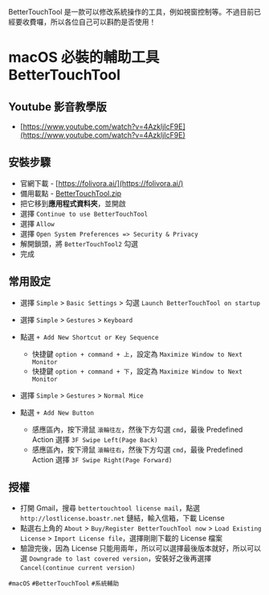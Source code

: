 BetterTouchTool 是一款可以修改系統操作的工具，例如視窗控制等。不過目前已經要收費囉，所以各位自己可以斟酌是否使用！

# macOS 必裝的輔助工具 BetterTouchTool

## Youtube 影音教學版
* [https://www.youtube.com/watch?v=4AzkljIcF9E](https://www.youtube.com/watch?v=4AzkljIcF9E)

## 安裝步驟
* 官網下載 - [https://folivora.ai/](https://folivora.ai/)
* 備用載點 - [BetterTouchTool.zip](https://cdn.ioa.tw/MacEnvInit/BetterTouchTool.zip)
* 把它移到**應用程式資料夾**，並開啟
* 選擇 `Continue to use BetterTouchTool`
* 選擇 `Allow`
* 選擇 `Open System Preferences => Security & Privacy`
* 解開鎖頭，將 `BetterTouchTool2` 勾選
* 完成

## 常用設定
* 選擇 `Simple` > `Basic Settings` > 勾選 `Launch BetterTouchTool on startup`
* 選擇 `Simple` > `Gestures` > `Keyboard`
* 點選 `+ Add New Shortcut or Key Sequence`
	* 快捷鍵 `option + command + 上`，設定為 `Maximize Window to Next Monitor`
	* 快捷鍵 `option + command + 下`，設定為 `Maximize Window to Next Monitor`


* 選擇 `Simple` > `Gestures` > `Normal Mice`
* 點選 `+ Add New Button`
	* 感應區內，按下滑鼠 `滾輪往左`，然後下方勾選 `cmd`，最後 Predefined Action 選擇 `3F Swipe Left(Page Back)`
	* 感應區內，按下滑鼠 `滾輪往右`，然後下方勾選 `cmd`，最後 Predefined Action 選擇 `3F Swipe Right(Page Forward)`

## 授權
* 打開 Gmail，搜尋 `bettertouchtool license mail`，點選 `http://lostlicense.boastr.net` 鏈結，輸入信箱，下載 License
* 點選右上角的 `About` > `Buy/Register BetterTouchTool now` > `Load Existing License` > `Import License file`，選擇剛剛下載的 License 檔案
* 驗證完後，因為 License 只能用兩年，所以可以選擇最後版本就好，所以可以選 `Downgrade to last covered version`，安裝好之後再選擇 `Cancel(continue current version)`

`#macOS` `#BetterTouchTool` `#系統輔助`
